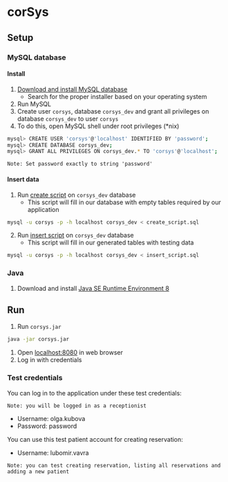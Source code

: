 # corSys #

## Setup ##

### MySQL database ###

#### Install ####

1. [Download and install MySQL database](https://dev.mysql.com/downloads/installer/)
    * Search for the proper installer based on your operating system
2. Run MySQL
3. Create user `corsys`, database `corsys_dev` and grant all privileges on database `corsys_dev` to user `corsys`
4. To do this, open MySQL shell under root privileges (*nix)

``` bash
mysql> CREATE USER 'corsys'@'localhost' IDENTIFIED BY 'password';
mysql> CREATE DATABASE corsys_dev;
mysql> GRANT ALL PRIVILEGES ON corsys_dev.* TO 'corsys'@'localhost';
```

`Note: Set password exactly to string 'password'`

#### Insert data ####

1. Run [create script](mysql/create_script.sql) on `corsys_dev` database
    * This script will fill in our database with empty tables required by our application

``` bash
mysql -u corsys -p -h localhost corsys_dev < create_script.sql
```

2. Run [insert script](mysql/insert_script.sql) on `corsys_dev` database
    * This script will fill in our generated tables with testing data

``` bash
mysql -u corsys -p -h localhost corsys_dev < insert_script.sql
```

### Java ###

1. Download and install [Java SE Runtime Environment 8](https://www.oracle.com/technetwork/java/javase/downloads/jre8-downloads-2133155.html)

## Run ##

1. Run `corsys.jar`

``` bash
java -jar corsys.jar
```

1. Open [localhost:8080](http://localhost:8080) in web browser
2. Log in with credentials

### Test credentials ###

You can log in to the application under these test credentials:

`Note: you will be logged in as a receptionist`

* Username: olga.kubova
* Password: password

You can use this test patient account for creating reservation:

* Username: lubomir.vavra

`Note: you can test creating reservation, listing all reservations and adding a new patient`
